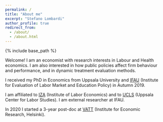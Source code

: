 ```yaml
---
permalink: /
title: "About me"
excerpt: "Stefano Lombardi"
author_profile: true
redirect_from: 
  - /about/
  - /about.html
---
```


{% include base_path %}

Welcome!
I am an economist with research interests in Labour and Health economics. 
I am also interested in how public policies affect firm behaviour and performance, and in dynamic treatment evaluation methods. <!-- and microsimulation techniques. --> 

I received my PhD in Economics from Uppsala University and [IFAU](https://www.ifau.se/en/) (Institute for Evaluation of Labor Market and Education Policy) in Autumn 2019.

I am affiliated to [IZA](https://www.iza.org/people/affiliates/21993/stefano-lombardi) (Institute of Labor Economics) and to [UCLS](https://ucls.nek.uu.se/about-the-center/) (Uppsala Center for Labor Studies).
I am external researcher at IFAU.

In 2020 I started a 3-year post-doc at [VATT](https://vatt.fi/en/frontpage) (Institute for Economic Research, Helsinki).
<!-- In October 2019 I started a 3-year post-doc at [VATT](https://vatt.fi/en/frontpage) (Institute for Economic Research, Helsinki). -->

<!-- I will be available for interviews during the 2018 EEA meeting in Naples and the 2019 AEA meetings in Atlanta. 
I will be available for interviews during the 2018 EEA meeting in Naples and the 2019 AEA meetings in Atlanta.
Here you can download my [job market paper](/files/lombardi_jmp.pdf?dl=0). -->


